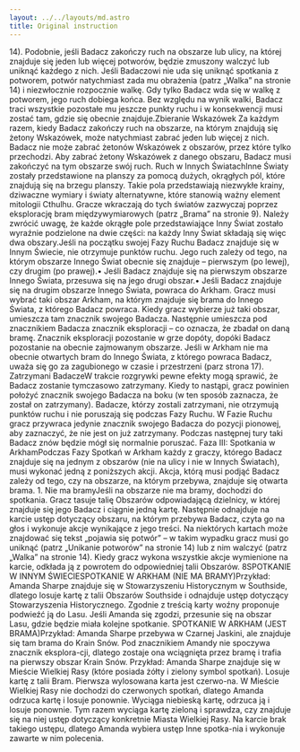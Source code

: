 ```yaml
---
layout: ../../layouts/md.astro
title: Original instruction
---
```


14). Podobnie, jeśli Badacz zakończy ruch na obszarze lub ulicy, na której znajduje się jeden lub więcej potworów, będzie zmuszony walczyć lub uniknąć każdego z nich. Jeśli Badaczowi nie uda się uniknąć spotkania z potworem, potwór natychmiast zada mu obrażenia (patrz „Walka” na stronie 14) i niezwłocznie rozpocznie walkę. Gdy tylko Badacz wda się w walkę z potworem, jego ruch dobiega końca. Bez względu na wynik walki, Badacz traci wszystkie pozostałe mu jeszcze punkty ruchu i w konsekwencji musi zostać tam, gdzie się obecnie znajduje.Zbieranie Wskazówek Za każdym razem, kiedy Badacz zakończy ruch na obszarze, na którym znajdują się żetony Wskazówek, może natychmiast zabrać jeden lub więcej z nich. Badacz nie może zabrać żetonów Wskazówek z obszarów, przez które tylko przechodzi. Aby zabrać żetony Wskazówek z danego obszaru, Badacz musi zakończyć na tym obszarze swój ruch. Ruch w Innych ŚwiatachInne Światy zostały przedstawione na planszy za pomocą dużych, okrągłych pól, które znajdują się na brzegu planszy. Takie pola przedstawiają niezwykłe krainy, dziwaczne wymiary i światy alternatywne, które stanowią ważny element mitologii Cthulhu. Gracze wkraczają do tych światów zazwyczaj poprzez eksplorację bram międzywymiarowych (patrz „Brama” na stronie 9). Należy zwrócić uwagę, że każde okrągłe pole przedstawiające Inny Świat zostało wyraźnie podzielone na dwie części: na każdy Inny Świat składają się więc dwa obszary.Jeśli na początku swojej Fazy Ruchu Badacz znajduje się w Innym Świecie, nie otrzymuje punktów ruchu. Jego ruch zależy od tego, na którym obszarze Innego Świat obecnie się znajduje – pierwszym (po lewej), czy drugim (po prawej).• Jeśli Badacz znajduje się na pierwszym obszarze Innego Świata, przesuwa się na jego drugi obszar.• Jeśli Badacz znajduje się na drugim obszarze Innego Świata, powraca do Arkham. Gracz musi wybrać taki obszar Arkham, na którym znajduje się brama do Innego Świata, z którego Badacz powraca. Kiedy gracz wybierze już taki obszar, umieszcza tam znacznik swojego Badacza. Następnie umieszcza pod znacznikiem Badacza znacznik eksploracji – co oznacza, że zbadał on daną bramę. Znacznik eksploracji pozostanie w grze dopóty, dopóki Badacz pozostanie na obecnie zajmowanym obszarze. Jeśli w Arkham nie ma obecnie otwartych bram do Innego Świata, z którego powraca Badacz, uważa się go za zagubionego w czasie i przestrzeni (parz strona 17). Zatrzymani BadaczeW trakcie rozgrywki pewne efekty mogą sprawić, że Badacz zostanie tymczasowo zatrzymany. Kiedy to nastąpi, gracz powinien położyć znacznik swojego Badacza na boku (w ten sposób zaznacza, że został on zatrzymany). Badacze, którzy zostali zatrzymani, nie otrzymują punktów ruchu i nie poruszają się podczas Fazy Ruchu. W Fazie Ruchu gracz przywraca jedynie znacznik swojego Badacza do pozycji pionowej, aby zaznaczyć, że nie jest on już zatrzymany. Podczas następnej tury taki Badacz znów będzie mógł się normalnie poruszać. Faza III: Spotkania w ArkhamPodczas Fazy Spotkań w Arkham każdy z graczy, którego Badacz znajduje się na jednym z obszarów (nie na ulicy i nie w Innych Światach), musi wykonać jedną z poniższych akcji. Akcja, którą musi podjąć Badacz zależy od tego, czy na obszarze, na którym przebywa, znajduje się otwarta brama. 1. Nie ma bramyJeśli na obszarze nie ma bramy, dochodzi do spotkania. Gracz tasuje talię Obszarów odpowiadającą dzielnicy, w której znajduje się jego Badacz i ciągnie jedną kartę. Następnie odnajduje na karcie ustęp dotyczący obszaru, na którym przebywa Badacz, czyta go na głos i wykonuje akcje wynikające z jego treści. Na niektórych kartach może znajdować się tekst „pojawia się potwór” – w takim wypadku gracz musi go uniknąć (patrz „Unikanie potworów” na stronie 14) lub z nim walczyć (patrz „Walka” na stronie 14). Kiedy gracz wykona wszystkie akcje wymienione na karcie, odkłada ją z powrotem do odpowiedniej talii Obszarów. 8SPOTKANIE W INNYM ŚWIECIESPOTKANIE W ARKHAM (NIE MA BRAMY)Przykład: Amanda Sharpe znajduje się w Stowarzyszeniu Historycznym w Southside, dlatego losuje kartę z talii Obszarów Southside i odnajduje ustęp dotyczący Stowarzyszenia Historycznego. Zgodnie z treścią karty woźny proponuje podwieźć ją do Lasu. Jeśli Amanda się zgodzi, przesunie się na obszar Lasu, gdzie będzie miała kolejne spotkanie. SPOTKANIE W ARKHAM (JEST BRAMA)Przykład: Amanda Sharpe przebywa w Czarnej Jaskini, ale znajduje się tam brama do Krain Snów. Pod znacznikiem Amandy nie spoczywa znacznik eksplora-cji, dlatego zostaje ona wciągnięta przez bramę i trafia na pierwszy obszar Krain Snów. Przykład: Amanda Sharpe znajduje się w Mieście Wielkiej Rasy (które posiada żółty i zielony symbol spotkań). Losuje kartę z talii Bram. Pierwsza wylosowana karta jest czerwo-na. W Mieście Wielkiej Rasy nie dochodzi do czerwonych spotkań, dlatego Amanda odrzuca kartę i losuje ponownie. Wyciąga niebieską kartę, odrzuca ją i losuje ponownie. Tym razem wyciąga kartę zieloną i sprawdza, czy znajduje się na niej ustęp dotyczący konkretnie Miasta Wielkiej Rasy. Na karcie brak takiego ustępu, dlatego Amanda wybiera ustęp Inne spotka-nia i wykonuje zawarte w nim polecenia. 
